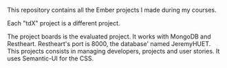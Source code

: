 This repository contains all the Ember projects I made during my courses.

Each "tdX" project is a different project.

The project boards is the evaluated project. It works with MongoDB and Restheart. Restheart's port is 8000, the database' named JeremyHUET.
This projects consists in managing developers, projects and user stories. It uses Semantic-UI for the CSS.
